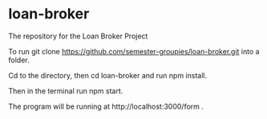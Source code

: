 # loan-broker
The repository for the Loan Broker Project

To run git clone https://github.com/semester-groupies/loan-broker.git into a folder.

Cd to the directory, then cd loan-broker and run npm install.

Then in the terminal run npm start.

The program will be running at http://localhost:3000/form . 
